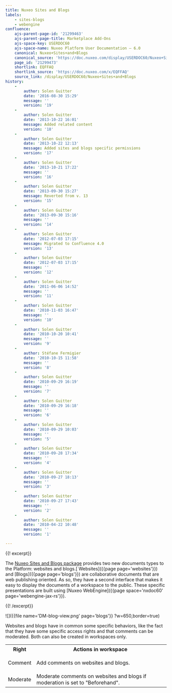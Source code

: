 ```yaml
---
title: Nuxeo Sites and Blogs
labels:
    - sites-blogs
    - webengine
confluence:
    ajs-parent-page-id: '21299463'
    ajs-parent-page-title: Marketplace Add-Ons
    ajs-space-key: USERDOC60
    ajs-space-name: Nuxeo Platform User Documentation — 6.0
    canonical: Nuxeo+Sites+and+Blogs
    canonical_source: 'https://doc.nuxeo.com/display/USERDOC60/Nuxeo+Sites+and+Blogs'
    page_id: '21299473'
    shortlink: EQFFAQ
    shortlink_source: 'https://doc.nuxeo.com/x/EQFFAQ'
    source_link: /display/USERDOC60/Nuxeo+Sites+and+Blogs
history:
    - 
        author: Solen Guitter
        date: '2016-08-30 15:29'
        message: ''
        version: '19'
    - 
        author: Solen Guitter
        date: '2013-10-22 16:01'
        message: Added related content
        version: '18'
    - 
        author: Solen Guitter
        date: '2013-10-22 12:13'
        message: Added sites and blogs specific permissions
        version: '17'
    - 
        author: Solen Guitter
        date: '2013-10-21 17:22'
        message: ''
        version: '16'
    - 
        author: Solen Guitter
        date: '2013-09-30 15:27'
        message: Reverted from v. 13
        version: '15'
    - 
        author: Solen Guitter
        date: '2013-09-30 15:16'
        message: ''
        version: '14'
    - 
        author: Solen Guitter
        date: '2012-07-03 17:15'
        message: Migrated to Confluence 4.0
        version: '13'
    - 
        author: Solen Guitter
        date: '2012-07-03 17:15'
        message: ''
        version: '12'
    - 
        author: Solen Guitter
        date: '2011-06-06 14:52'
        message: ''
        version: '11'
    - 
        author: Solen Guitter
        date: '2010-11-03 16:47'
        message: ''
        version: '10'
    - 
        author: Solen Guitter
        date: '2010-10-20 10:41'
        message: ''
        version: '9'
    - 
        author: Stéfane Fermigier
        date: '2010-10-15 11:58'
        message: ''
        version: '8'
    - 
        author: Solen Guitter
        date: '2010-09-29 16:19'
        message: ''
        version: '7'
    - 
        author: Solen Guitter
        date: '2010-09-29 16:18'
        message: ''
        version: '6'
    - 
        author: Solen Guitter
        date: '2010-09-29 10:03'
        message: ''
        version: '5'
    - 
        author: Solen Guitter
        date: '2010-09-28 17:34'
        message: ''
        version: '4'
    - 
        author: Solen Guitter
        date: '2010-09-27 18:13'
        message: ''
        version: '3'
    - 
        author: Solen Guitter
        date: '2010-09-27 17:43'
        message: ''
        version: '2'
    - 
        author: Solen Guitter
        date: '2010-04-22 10:48'
        message: ''
        version: '1'

---
```

{{! excerpt}}

The [Nuxeo Sites and Blogs package](https://connect.nuxeo.com/nuxeo/site/marketplace/package/nuxeo-sites-blogs) provides two new documents types to the Platform: websites and blogs.[ Websites]({{page page='websites'}}) and [Blogs]({{page page='blogs'}}) are collaborative documents that are web publishing oriented. As so, they have a second interface that makes it easy to display the documents of a workspace to the public. These specific presentations are built using [Nuxeo WebEngine]({{page space='nxdoc60' page='webengine-jax-rs'}}).

{{! /excerpt}}

![]({{file name='DM-blog-view.png' page='blogs'}} ?w=650,border=true)

Websites and blogs have in common some specific behaviors, like the fact that they have some specific access rights and that comments can be moderated. Both can also be created in workspaces only.

<table><tbody><tr><th colspan="1">Right</th><th colspan="1">Actions in workspace</th></tr><tr><td colspan="1">Comment</td><td colspan="1">

Add comments on websites and blogs.

</td></tr><tr><td colspan="1">Moderate</td><td colspan="1">Moderate comments on websites and blogs if moderation is set to "Beforehand".</td></tr></tbody></table>